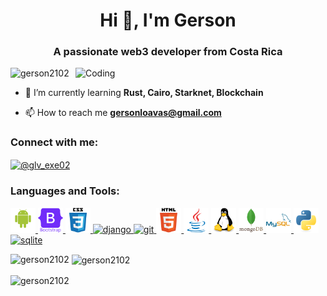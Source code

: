 <h1 align="center">Hi 👋, I'm Gerson</h1>
<h3 align="center">A passionate web3 developer from Costa Rica</h3>
<img align="right" alt="Coding" width="400" src="https://digiday.com/wp-content/uploads/sites/3/2021/11/blockchain-broken-gif.gif">

<p align="left"> <img src="https://komarev.com/ghpvc/?username=gerson2102&label=Profile%20views&color=0e75b6&style=flat" alt="gerson2102" /> </p>

<!-- 🔭 I’m currently working on [CompuTECHUB](https://github.com/josue130/CompuTECHUB.git) -->

- 🌱 I’m currently learning **Rust, Cairo, Starknet, Blockchain**

- 📫 How to reach me **gersonloavas@gmail.com**

<!-- - 📄 Know about my experiences [https://docs.google.com/document/d/1Qs1IT4j4Z6Gp3MXvH5yw37G8d0jQujmTknGsULDLiRY/edit?usp=sharing](https://docs.google.com/document/d/1Qs1IT4j4Z6Gp3MXvH5yw37G8d0jQujmTknGsULDLiRY/edit?usp=sharing) -->

<h3 align="left">Connect with me:</h3>
<p align="left">
<a href="https://twitter.com/@Glv_exe02" target="blank"><img align="center" src="https://raw.githubusercontent.com/rahuldkjain/github-profile-readme-generator/master/src/images/icons/Social/twitter.svg" alt="@glv_exe02" height="30" width="40" /></a>
</p>

<h3 align="left">Languages and Tools:</h3>
<p align="left"> <a href="https://developer.android.com" target="_blank" rel="noreferrer"> <img src="https://raw.githubusercontent.com/devicons/devicon/master/icons/android/android-original-wordmark.svg" alt="android" width="40" height="40"/> </a> <a href="https://getbootstrap.com" target="_blank" rel="noreferrer"> <img src="https://raw.githubusercontent.com/devicons/devicon/master/icons/bootstrap/bootstrap-plain-wordmark.svg" alt="bootstrap" width="40" height="40"/> </a> <a href="https://www.w3schools.com/css/" target="_blank" rel="noreferrer"> <img src="https://raw.githubusercontent.com/devicons/devicon/master/icons/css3/css3-original-wordmark.svg" alt="css3" width="40" height="40"/> </a> <a href="https://www.djangoproject.com/" target="_blank" rel="noreferrer"> <img src="https://cdn.worldvectorlogo.com/logos/django.svg" alt="django" width="40" height="40"/> </a> <a href="https://git-scm.com/" target="_blank" rel="noreferrer"> <img src="https://www.vectorlogo.zone/logos/git-scm/git-scm-icon.svg" alt="git" width="40" height="40"/> </a> <a href="https://www.w3.org/html/" target="_blank" rel="noreferrer"> <img src="https://raw.githubusercontent.com/devicons/devicon/master/icons/html5/html5-original-wordmark.svg" alt="html5" width="40" height="40"/> </a> <a href="https://www.java.com" target="_blank" rel="noreferrer"> <img src="https://raw.githubusercontent.com/devicons/devicon/master/icons/java/java-original.svg" alt="java" width="40" height="40"/> </a> <a href="https://www.linux.org/" target="_blank" rel="noreferrer"> <img src="https://raw.githubusercontent.com/devicons/devicon/master/icons/linux/linux-original.svg" alt="linux" width="40" height="40"/> </a> <a href="https://www.mongodb.com/" target="_blank" rel="noreferrer"> <img src="https://raw.githubusercontent.com/devicons/devicon/master/icons/mongodb/mongodb-original-wordmark.svg" alt="mongodb" width="40" height="40"/> </a> <a href="https://www.mysql.com/" target="_blank" rel="noreferrer"> <img src="https://raw.githubusercontent.com/devicons/devicon/master/icons/mysql/mysql-original-wordmark.svg" alt="mysql" width="40" height="40"/> </a> <a href="https://www.python.org" target="_blank" rel="noreferrer"> <img src="https://raw.githubusercontent.com/devicons/devicon/master/icons/python/python-original.svg" alt="python" width="40" height="40"/> </a> <a href="https://www.sqlite.org/" target="_blank" rel="noreferrer"> <img src="https://www.vectorlogo.zone/logos/sqlite/sqlite-icon.svg" alt="sqlite" width="40" height="40"/> </a> </p>

<p><img align="left" src="https://github-readme-stats.vercel.app/api/top-langs?username=gerson2102&show_icons=true&locale=en&layout=compact" alt="gerson2102" /></p>

<p>&nbsp;<img align="center" src="https://github-readme-stats.vercel.app/api?username=gerson2102&show_icons=true&locale=en" alt="gerson2102" /></p>

<p><img align="center" src="https://github-readme-streak-stats.herokuapp.com/?user=gerson2102&" alt="gerson2102" /></p>
